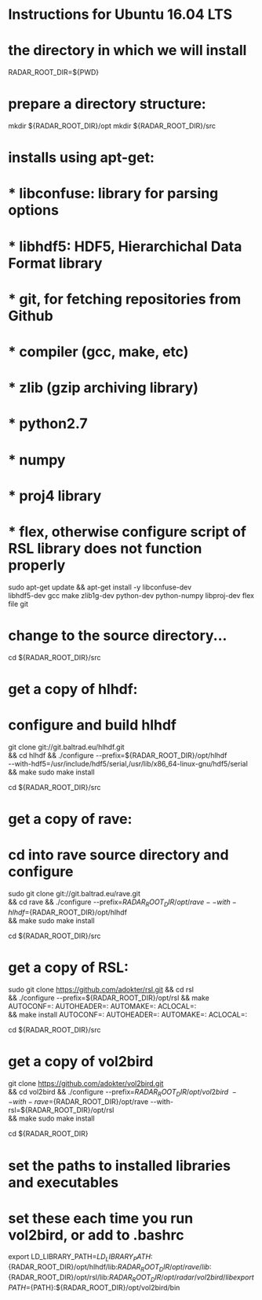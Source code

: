 # Instructions for Ubuntu 16.04 LTS


# the directory in which we will install 
RADAR_ROOT_DIR=${PWD}

# prepare a directory structure:
mkdir ${RADAR_ROOT_DIR}/opt
mkdir ${RADAR_ROOT_DIR}/src

# installs using apt-get:
# * libconfuse: library for parsing options
# * libhdf5: HDF5, Hierarchichal Data Format library
# * git, for fetching repositories from Github
# * compiler (gcc, make, etc)
# * zlib (gzip archiving library)
# * python2.7
# * numpy 
# * proj4 library
# * flex, otherwise configure script of RSL library does not function properly
sudo apt-get update && apt-get install -y libconfuse-dev \
    libhdf5-dev gcc make zlib1g-dev python-dev python-numpy libproj-dev flex file git

# change to the source directory...
cd ${RADAR_ROOT_DIR}/src

# get a copy of hlhdf:
# configure and build hlhdf
git clone git://git.baltrad.eu/hlhdf.git \
    && cd hlhdf && ./configure --prefix=${RADAR_ROOT_DIR}/opt/hlhdf \
    --with-hdf5=/usr/include/hdf5/serial,/usr/lib/x86_64-linux-gnu/hdf5/serial \
    && make
sudo make install

cd ${RADAR_ROOT_DIR}/src

# get a copy of rave:
# cd into rave source directory and configure
sudo git clone git://git.baltrad.eu/rave.git \
    && cd rave && ./configure --prefix=${RADAR_ROOT_DIR}/opt/rave --with-hlhdf=${RADAR_ROOT_DIR}/opt/hlhdf \
    && make 
sudo make install

cd ${RADAR_ROOT_DIR}/src 

# get a copy of RSL:
sudo git clone https://github.com/adokter/rsl.git && cd rsl \
    && ./configure --prefix=${RADAR_ROOT_DIR}/opt/rsl && make AUTOCONF=: AUTOHEADER=: AUTOMAKE=: ACLOCAL=: \
    && make install AUTOCONF=: AUTOHEADER=: AUTOMAKE=: ACLOCAL=: 

cd ${RADAR_ROOT_DIR}/src 

# get a copy of vol2bird
git clone https://github.com/adokter/vol2bird.git \
    && cd vol2bird && ./configure --prefix=${RADAR_ROOT_DIR}/opt/vol2bird \
    --with-rave=${RADAR_ROOT_DIR}/opt/rave --with-rsl=${RADAR_ROOT_DIR}/opt/rsl \
    && make
sudo make install

cd ${RADAR_ROOT_DIR}

# set the paths to installed libraries and executables
# set these each time you run vol2bird, or add to .bashrc
export LD_LIBRARY_PATH=${LD_LIBRARY_PATH}:${RADAR_ROOT_DIR}/opt/hlhdf/lib:${RADAR_ROOT_DIR}/opt/rave/lib:${RADAR_ROOT_DIR}/opt/rsl/lib:${RADAR_ROOT_DIR}/opt/radar/vol2bird/lib
export PATH=${PATH}:${RADAR_ROOT_DIR}/opt/vol2bird/bin
